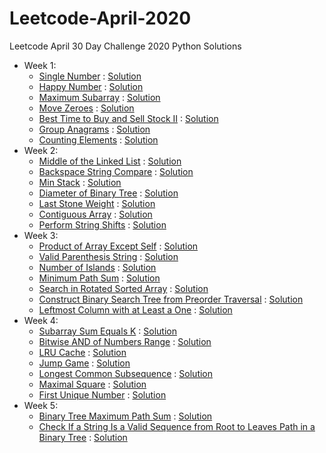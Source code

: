 # Leetcode-April-2020
Leetcode April 30 Day Challenge 2020 Python Solutions
- Week 1:
  - [Single Number](https://leetcode.com/explore/featured/card/30-day-leetcoding-challenge/528/week-1/3283/) : [Solution](Week_1/SingleNumber.py)
  - [Happy Number](https://leetcode.com/explore/featured/card/30-day-leetcoding-challenge/528/week-1/3284/) : [Solution](Week_1/HappyNumber.py)
  - [Maximum Subarray](https://leetcode.com/explore/featured/card/30-day-leetcoding-challenge/528/week-1/3285/) : [Solution](Week_1/MaxSubarray.py)
  - [Move Zeroes](https://leetcode.com/explore/featured/card/30-day-leetcoding-challenge/528/week-1/3286/) : [Solution](Week_1/MoveZeroes.py)
  - [Best Time to Buy and Sell Stock II](https://leetcode.com/explore/featured/card/30-day-leetcoding-challenge/528/week-1/3287/) : [Solution](Week_1/BuySellStock.py)
  - [Group Anagrams](https://leetcode.com/explore/featured/card/30-day-leetcoding-challenge/528/week-1/3288/) : [Solution](Week_1/GroupAnagrams.py)
  - [Counting Elements](https://leetcode.com/explore/featured/card/30-day-leetcoding-challenge/528/week-1/3289/) : [Solution](Week_1/CountingElements.py)
- Week 2:
  - [Middle of the Linked List](https://leetcode.com/explore/featured/card/30-day-leetcoding-challenge/529/week-2/3290/) : [Solution](Week_2/MidLinkedList.py)
  - [Backspace String Compare](https://leetcode.com/explore/featured/card/30-day-leetcoding-challenge/529/week-2/3291/) : [Solution](Week_2/BackspaceStringCompare.py)
  - [Min Stack](https://leetcode.com/explore/featured/card/30-day-leetcoding-challenge/529/week-2/3292/) : [Solution](Week_2/MinStack.py)
  - [Diameter of Binary Tree](https://leetcode.com/explore/featured/card/30-day-leetcoding-challenge/529/week-2/3293/) : [Solution](Week_2/DiameterBinTree.py)
  - [Last Stone Weight](https://leetcode.com/explore/featured/card/30-day-leetcoding-challenge/529/week-2/3297/) : [Solution](Week_2/LastStoneWeight.py)
  - [Contiguous Array](https://leetcode.com/explore/featured/card/30-day-leetcoding-challenge/529/week-2/3298/) : [Solution](Week_2/ContiguousArray.py)
  - [Perform String Shifts](https://leetcode.com/explore/featured/card/30-day-leetcoding-challenge/529/week-2/3299/) : [Solution](Week_2/StringShift.py)
- Week 3:
  - [Product of Array Except Self](https://leetcode.com/explore/featured/card/30-day-leetcoding-challenge/530/week-3/3300/) : [Solution](Week_3/ProductArray.py)
  - [Valid Parenthesis String](https://leetcode.com/explore/featured/card/30-day-leetcoding-challenge/530/week-3/3301/) : [Solution](Week_3/ValidString.py)
  - [Number of Islands](https://leetcode.com/explore/featured/card/30-day-leetcoding-challenge/530/week-3/3302/) : [Solution](Week_3/NumIslands.py)
  - [Minimum Path Sum](https://leetcode.com/explore/featured/card/30-day-leetcoding-challenge/530/week-3/3303/) : [Solution](Week_3/MinPathSum.py)
  - [Search in Rotated Sorted Array](https://leetcode.com/explore/featured/card/30-day-leetcoding-challenge/530/week-3/3304/) : [Solution](Week_3/SearchRotatedSortedArray.py)
  - [Construct Binary Search Tree from Preorder Traversal](https://leetcode.com/explore/featured/card/30-day-leetcoding-challenge/530/week-3/3305/) : [Solution](Week_3/BSTFromPreorder.py)
  - [Leftmost Column with at Least a One](https://leetcode.com/explore/featured/card/30-day-leetcoding-challenge/530/week-3/3306/) : [Solution](Week_3/LeftOne.py)
- Week 4:
  - [Subarray Sum Equals K](https://leetcode.com/explore/featured/card/30-day-leetcoding-challenge/531/week-4/3307/) : [Solution](Week_4/SubarraySumK.py)
  - [Bitwise AND of Numbers Range](https://leetcode.com/explore/featured/card/30-day-leetcoding-challenge/531/week-4/3308/) : [Solution](Week_4/BitwiseAnd.py)
  - [LRU Cache](https://leetcode.com/explore/featured/card/30-day-leetcoding-challenge/531/week-4/3309/) : [Solution](Week_4/LRUCache.py)
  - [Jump Game](https://leetcode.com/explore/featured/card/30-day-leetcoding-challenge/531/week-4/3310/) : [Solution](Week_4/JumpGame.py)
  - [Longest Common Subsequence](https://leetcode.com/explore/featured/card/30-day-leetcoding-challenge/531/week-4/3311/) : [Solution](Week_4/LCS.py)
  - [Maximal Square](https://leetcode.com/explore/featured/card/30-day-leetcoding-challenge/531/week-4/3312/) : [Solution](Week_4/MaxSquare.py)
  - [First Unique Number](https://leetcode.com/explore/featured/card/30-day-leetcoding-challenge/531/week-4/3313/) : [Solution](Week_4/FirstUnique.py)
- Week 5:
  - [Binary Tree Maximum Path Sum](https://leetcode.com/explore/featured/card/30-day-leetcoding-challenge/532/week-5/3314/) : [Solution](Week_5/BinTreeMaxPathSum.py)
  - [Check If a String Is a Valid Sequence from Root to Leaves Path in a Binary Tree](https://leetcode.com/explore/featured/card/30-day-leetcoding-challenge/532/week-5/3315/) : [Solution](Week_5/ValidSequenceBinaryTree.py)

